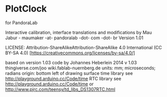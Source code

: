 # PlotClock

for PandoraLab

Interactive calibration, interface translations and modifications by
Mau Jabur - maumaker -at- pandoralab -dot- com -dot- br
Version 1.01

LICENSE:
Attribution-ShareAlikeAttribution-ShareAlike 4.0 International (CC BY-SA 4.0)
[https://creativecommons.org/licenses/by-sa/4.0/]

based on version 1.03 code by 
Johannes Heberlein 2014
v 1.03
thingiverse.com/joo   wiki.fablab-nuernberg.de
units: mm; microseconds; radians
origin: bottom left of drawing surface
time library see http://playground.arduino.cc/Code/time
RTC  library see http://playground.arduino.cc/Code/time
              or http://www.pjrc.com/teensy/td_libs_DS1307RTC.html
